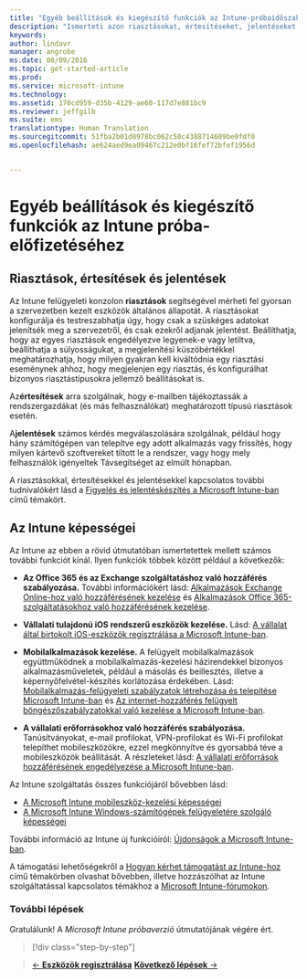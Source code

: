 ```yaml
---
title: "Egyéb beállítások és kiegészítő funkciók az Intune-próbaidőszakokhoz | Microsoft Intune"
description: "Ismerteti azon riasztásokat, értesítéseket, jelentéseket, valamint általános Intune-képességeket, amelyeket érdemes ismerni az Intune 30 napos ingyenes próbaidőszakára való feliratkozás esetén"
keywords: 
author: lindavr
manager: angrobe
ms.date: 08/09/2016
ms.topic: get-started-article
ms.prod: 
ms.service: microsoft-intune
ms.technology: 
ms.assetid: 170cd959-d35b-4129-ae60-117d7e881bc9
ms.reviewer: jeffgilb
ms.suite: ems
translationtype: Human Translation
ms.sourcegitcommit: 51fba2b01d8978bc062c50c4388714609be0fdf0
ms.openlocfilehash: ae624aed9ea09467c212e0bf16fef72bfef1956d


---
```


# Egyéb beállítások és kiegészítő funkciók az Intune próba-előfizetéséhez

## Riasztások, értesítések és jelentések
Az Intune felügyeleti konzolon **riasztások** segítségével mérheti fel gyorsan a szervezetben kezelt eszközök általános állapotát. A riasztásokat konfigurálja és testreszabhatja úgy, hogy csak a szüskéges adatokat jelenítsék meg a szervezetről, és csak ezekről adjanak jelentést. Beállíthatja, hogy az egyes riasztások engedélyezve legyenek-e vagy letiltva, beállíthatja a súlyosságukat, a megjelenítési küszöbértékkel meghatározhatja, hogy milyen gyakran kell kiváltódnia egy riasztási eseménynek ahhoz, hogy megjelenjen egy riasztás, és konfigurálhat bizonyos riasztástípusokra jellemző beállításokat is.

Az**értesítések** arra szolgálnak, hogy e-mailben tájékoztassák a rendszergazdákat (és más felhasználókat) meghatározott típusú riasztások esetén.

A**jelentések** számos kérdés megválaszolására szolgálnak, például hogy hány számítógépen van telepítve egy adott alkalmazás vagy frissítés, hogy milyen kártevő szoftvereket tiltott le a rendszer, vagy hogy mely felhasználók igényeltek Távsegítséget az elmúlt hónapban.

A riasztásokkal, értesítésekkel és jelentésekkel kapcsolatos további tudnivalókért lásd a [Figyelés és jelentéskészítés a Microsoft Intune-ban](/Intune/Deploy-Use/monitoring-and-reports-with-microsoft-intune) című témakört.

## Az Intune képességei
Az Intune az ebben a rövid útmutatóban ismertetettek mellett számos további funkciót kínál. Ilyen funkciók többek között például a következők:

-   **Az Office 365 és az Exchange szolgáltatáshoz való hozzáférés szabályozása.** További információkért lásd: [Alkalmazások Exchange Online-hoz való hozzáférésének kezelése](https://technet.microsoft.com/library/dn705841.aspx) és [Alkalmazások Office 365-szolgáltatásokhoz való hozzáférésének kezelése](https://technet.microsoft.com/library/dn818907.aspx).

-   **Vállalati tulajdonú iOS rendszerű eszközök kezelése.** Lásd: [A vállalat által birtokolt iOS-eszközök regisztrálása a Microsoft Intune-ban](/Intune/Deploy-Use/enroll-corporate-owned-ios-devices-in-microsoft-intune).

-   **Mobilalkalmazások kezelése.** A felügyelt mobilalkalmazások együttműködnek a mobilalkalmazás-kezelési házirendekkel bizonyos alkalmazásműveletek, például a másolás és beillesztés, illetve a képernyőfelvétel-készítés korlátozása érdekében. Lásd: [Mobilalkalmazás-felügyeleti szabályzatok létrehozása és telepítése Microsoft Intune-ban](/Intune/Deploy-Use/create-and-deploy-mobile-app-management-policies-with-microsoft-intune) és [Az internet-hozzáférés felügyelt böngészőszabályzatokkal való kezelése a Microsoft Intune-ban](/Intune/Deploy-Use/manage-internet-access-using-managed-browser-policies).

-   **A vállalati erőforrásokhoz való hozzáférés szabályozása.** Tanúsítványokat, e-mail profilokat, VPN-profilokat és Wi-Fi profilokat telepíthet mobileszközökre, ezzel megkönnyítve és gyorsabbá téve a mobileszközök beállítását. A részleteket lásd: [A vállalati erőforrások hozzáférésének engedélyezése a Microsoft Intune-ban](/Intune/Deploy-Use/enable-access-to-company-resources-with-microsoft-intune).

Az Intune szolgáltatás összes funkciójáról bővebben lásd:
- [A Microsoft Intune mobileszköz-kezelési képességei](/intune/get-started/mobile-device-management-capabilities-in-microsoft-intune)
- [A Microsoft Intune Windows-számítógépek felügyeletére szolgáló képességei](/intune/get-started/windows-pc-management-capabilities-in-microsoft-intune)

További információ az Intune új funkcióiról: [Újdonságok a Microsoft Intune-ban](/Intune/Deploy-Use/whats-new-in-microsoft-intune).

A támogatási lehetőségekről a [Hogyan kérhet támogatást az Intune-hoz](/Intune/Troubleshoot/how-to-get-support-for-microsoft-intune) című témakörben olvashat bővebben, illetve hozzászólhat az Intune szolgáltatással kapcsolatos témákhoz a [Microsoft Intune-fórumokon](https://social.technet.microsoft.com/Forums/en-US/home?forum=microsoftintuneprod).

### További lépések
Gratulálunk! A *Microsoft Intune próbaverzió* útmutatójának végére ért.

>[!div class="step-by-step"]

>[&larr; **Eszközök regisztrálása**](.\get-started-with-a-30-day-trial-of-microsoft-intune-step-5.md)     [**Következő lépések** &rarr;](.\get-started-with-a-30-day-trial-of-microsoft-intune-step-7.md)  



<!--HONumber=Aug16_HO2-->


